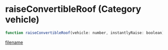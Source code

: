 # raiseConvertibleRoof (Category vehicle)

```js
function raiseConvertibleRoof(vehicle: number, instantlyRaise: boolean): void
```

[filename](raiseConvertibleRoof_m.md ':include')